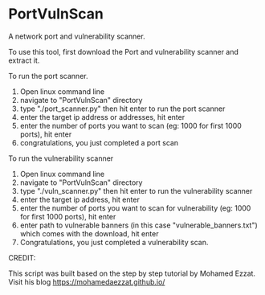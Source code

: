 # PortVulnScan
A network port and vulnerability scanner.

To use this tool, first download the Port and vulnerability scanner and extract it.

To run the port scanner.
1. Open linux command line
2. navigate to "PortVulnScan" directory
3. type "./port_scanner.py" then hit enter to run the port scanner
4. enter the target ip address or addresses, hit enter
5. enter the number of ports you want to scan (eg: 1000 for first 1000 ports), hit enter
6. congratulations, you just completed a port scan


To run the vulnerability scanner
1. Open linux command line
2. navigate to "PortVulnScan" directory
3. type "./vuln_scanner.py" then hit enter to run the vulnerability scanner
4. enter the target ip address, hit enter
5. enter the number of ports you want to scan for vulnerability (eg: 1000 for first 1000 ports), hit enter  
6. enter path to vulnerable banners (in this case "vulnerable_banners.txt") which comes with the download, hit enter
7. Congratulations, you just completed a vulnerability scan.


CREDIT:

This script was built based on the step by step tutorial by Mohamed Ezzat.
Visit his blog https://mohamedaezzat.github.io/
